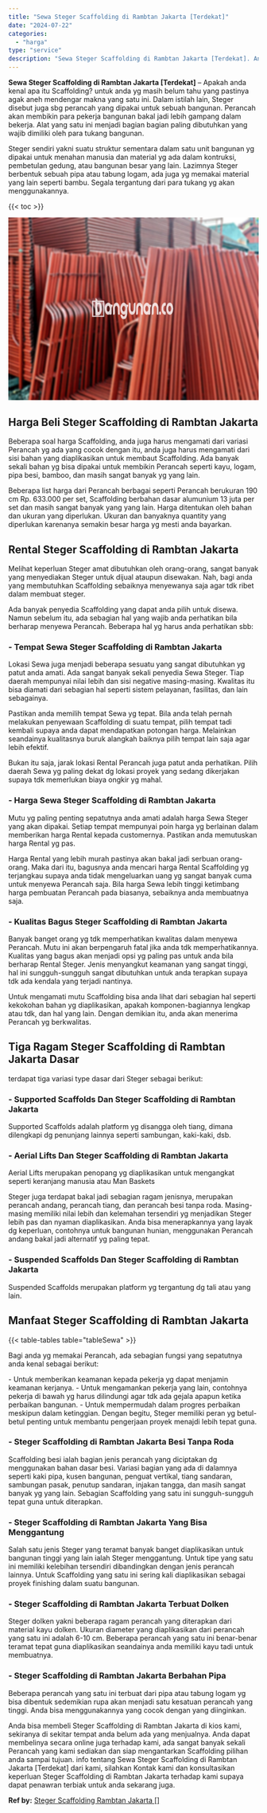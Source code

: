 ```yaml
---
title: "Sewa Steger Scaffolding di Rambtan Jakarta [Terdekat]"
date: "2024-07-22"
categories: 
  - "harga"
type: "service"
description: "Sewa Steger Scaffolding di Rambtan Jakarta [Terdekat]. Anda bisa membeli Steger Scaffolding di Rambtan Jakarta di kios kami, sekiranya di sekitar tempat anda..."
---
```


**Sewa Steger Scaffolding di Rambtan Jakarta \[Terdekat\]** – Apakah anda kenal apa itu Scaffolding? untuk anda yg masih belum tahu yang pastinya agak aneh mendengar makna yang satu ini. Dalam istilah lain, Steger disebut juga sbg perancah yang dipakai untuk sebuah bangunan. Perancah akan membikin para pekerja bangunan bakal jadi lebih gampang dalam bekerja. Alat yang satu ini menjadi bagian bagian paling dibutuhkan yang wajib dimiliki oleh para tukang bangunan.

Steger sendiri yakni suatu struktur sementara dalam satu unit bangunan yg dipakai untuk menahan manusia dan material yg ada dalam kontruksi, pembetulan gedung, atau bangunan besar yang lain. Lazimnya Steger berbentuk sebuah pipa atau tabung logam, ada juga yg memakai material yang lain seperti bambu. Segala tergantung dari para tukang yg akan menggunakannya.

{{< toc >}}

![Sewa Steger Scaffolding di Rambtan Jakarta [Terdekat]](/images/sewa-scaffolding-steger-04.png)

## Harga Beli Steger Scaffolding di Rambtan Jakarta

Beberapa soal harga Scaffolding, anda juga harus mengamati dari variasi Perancah yg ada yang cocok dengan itu, anda juga harus mengamati dari sisi bahan yang diaplikasikan untuk membaut Scaffolding. Ada banyak sekali bahan yg bisa dipakai untuk membikin Perancah seperti kayu, logam, pipa besi, bamboo, dan masih sangat banyak yg yang lain.

Beberapa list harga dari Perancah berbagai seperti Perancah berukuran 190 cm Rp. 633.000 per set, Scaffolding berbahan dasar alumunium 13 juta per set dan masih sangat banyak yang yang lain. Harga ditentukan oleh bahan dan ukuran yang diperlukan. Ukuran dan banyaknya quantity yang diperlukan karenanya semakin besar harga yg mesti anda bayarkan.

## Rental Steger Scaffolding di Rambtan Jakarta

Melihat keperluan Steger amat dibutuhkan oleh orang-orang, sangat banyak yang menyediakan Steger untuk dijual ataupun disewakan. Nah, bagi anda yang membutuhkan Scaffolding sebaiknya menyewanya saja agar tdk ribet dalam membuat steger.

Ada banyak penyedia Scaffolding yang dapat anda pilih untuk disewa. Namun sebelum itu, ada sebagian hal yang wajib anda perhatikan bila berharap menyewa Perancah. Beberapa hal yg harus anda perhatikan sbb:

### \- Tempat Sewa Steger Scaffolding di Rambtan Jakarta

Lokasi Sewa juga menjadi beberapa sesuatu yang sangat dibutuhkan yg patut anda amati. Ada sangat banyak sekali penyedia Sewa Steger. Tiap daerah mempunyai nilai lebih dan sisi negative masing-masing. Kwalitas itu bisa diamati dari sebagian hal seperti sistem pelayanan, fasilitas, dan lain sebagainya.

Pastikan anda memilih tempat Sewa yg tepat. Bila anda telah pernah melakukan penyewaan Scaffolding di suatu tempat, pilih tempat tadi kembali supaya anda dapat mendapatkan potongan harga. Melainkan seandainya kualitasnya buruk alangkah baiknya pilih tempat lain saja agar lebih efektif.

Bukan itu saja, jarak lokasi Rental Perancah juga patut anda perhatikan. Pilih daerah Sewa yg paling dekat dg lokasi proyek yang sedang dikerjakan supaya tdk memerlukan biaya ongkir yg mahal.

### \- Harga Sewa Steger Scaffolding di Rambtan Jakarta

Mutu yg paling penting sepatutnya anda amati adalah harga Sewa Steger yang akan dipakai. Setiap tempat mempunyai poin harga yg berlainan dalam memberikan harga Rental kepada customernya. Pastikan anda memutuskan harga Rental yg pas.

Harga Rental yang lebih murah pastinya akan bakal jadi serbuan orang-orang. Maka dari itu, bagusnya anda mencari harga Rental Scaffolding yg terjangkau supaya anda tidak mengeluarkan uang yg sangat banyak cuma untuk menyewa Perancah saja. Bila harga Sewa lebih tinggi ketimbang harga pembuatan Perancah pada biasanya, sebaiknya anda membuatnya saja.

### \- Kualitas Bagus Steger Scaffolding di Rambtan Jakarta

Banyak banget orang yg tdk memperhatikan kwalitas dalam menyewa Perancah. Mutu ini akan berpengaruh fatal jika anda tdk memperhatikannya. Kualitas yang bagus akan menjadi opsi yg paling pas untuk anda bila berharap Rental Steger. Jenis menyangkut keamanan yang sangat tinggi, hal ini sungguh-sungguh sangat dibutuhkan untuk anda terapkan supaya tdk ada kendala yang terjadi nantinya.

Untuk mengamati mutu Scaffolding bisa anda lihat dari sebagian hal seperti kekokohan bahan yg diaplikasikan, apakah komponen-bagiannya lengkap atau tdk, dan hal yang lain. Dengan demikian itu, anda akan menerima Perancah yg berkwalitas.

## Tiga Ragam Steger Scaffolding di Rambtan Jakarta Dasar

terdapat tiga variasi type dasar dari Steger sebagai berikut:

### \- Supported Scaffolds Dan Steger Scaffolding di Rambtan Jakarta

Supported Scaffolds adalah platform yg disangga oleh tiang, dimana dilengkapi dg penunjang lainnya seperti sambungan, kaki-kaki, dsb.

### \- Aerial Lifts Dan Steger Scaffolding di Rambtan Jakarta

Aerial Lifts merupakan penopang yg diaplikasikan untuk mengangkat seperti keranjang manusia atau Man Baskets

Steger juga terdapat bakal jadi sebagian ragam jenisnya, merupakan perancah andang, perancah tiang, dan perancah besi tanpa roda. Masing-masing memiliki nilai lebih dan kelemahan tersendiri yg menjadikan Steger lebih pas dan nyaman diaplikasikan. Anda bisa menerapkannya yang layak dg keperluan, contohnya untuk bangunan hunian, menggunakan Perancah andang bakal jadi alternatif yg paling tepat.

### \- Suspended Scaffolds Dan Steger Scaffolding di Rambtan Jakarta

Suspended Scaffolds merupakan platform yg tergantung dg tali atau yang lain.

## Manfaat Steger Scaffolding di Rambtan Jakarta

{{< table-tables table="tableSewa" >}}

Bagi anda yg memakai Perancah, ada sebagian fungsi yang sepatutnya anda kenal sebagai berikut:

\- Untuk memberikan keamanan kepada pekerja yg dapat menjamin keamanan kerjanya. - Untuk mengamankan pekerja yang lain, contohnya pekerja di bawah yg harus dilindungi agar tdk ada gejala apapun ketika perbaikan bangunan. - Untuk mempermudah dalam progres perbaikan meskipun dalam ketinggian. Dengan begitu, Steger memiliki peran yg betul-betul penting untuk membantu pengerjaan proyek menajdi lebih tepat guna.

### \- Steger Scaffolding di Rambtan Jakarta Besi Tanpa Roda

Scaffolding besi ialah bagian jenis perancah yang diciptakan dg menggunakan bahan dasar besi. Variasi bagian yang ada di dalamnya seperti kaki pipa, kusen bangunan, penguat vertikal, tiang sandaran, sambungan pasak, penutup sandaran, injakan tangga, dan masih sangat banyak yg yang lain. Sebagian Scaffolding yang satu ini sungguh-sungguh tepat guna untuk diterapkan.

### \- Steger Scaffolding di Rambtan Jakarta Yang Bisa Menggantung

Salah satu jenis Steger yang teramat banyak banget diaplikasikan untuk bangunan tinggi yang lain ialah Steger menggantung. Untuk tipe yang satu ini memiliki kelebihan tersendiri dibandingkan dengan jenis perancah lainnya. Untuk Scaffolding yang satu ini sering kali diaplikasikan sebagai proyek finishing dalam suatu bangunan.

### \- Steger Scaffolding di Rambtan Jakarta Terbuat Dolken

Steger dolken yakni beberapa ragam perancah yang diterapkan dari material kayu dolken. Ukuran diameter yang diaplikasikan dari perancah yang satu ini adalah 6-10 cm. Beberapa perancah yang satu ini benar-benar teramat tepat guna diaplikasikan seandainya anda memiliki kayu tadi untuk membuatnya.

### \- Steger Scaffolding di Rambtan Jakarta Berbahan Pipa

Beberapa perancah yang satu ini terbuat dari pipa atau tabung logam yg bisa dibentuk sedemikian rupa akan menjadi satu kesatuan perancah yang tinggi. Anda bisa menggunakannya yang cocok dengan yang diinginkan.

Anda bisa membeli Steger Scaffolding di Rambtan Jakarta di kios kami, sekiranya di sekitar tempat anda belum ada yang menjualnya. Anda dapat membelinya secara online juga terhadap kami, ada sangat banyak sekali Perancah yang kami sediakan dan siap mengantarkan Scaffolding pilihan anda sampai tujuan. info tentang Sewa Steger Scaffolding di Rambtan Jakarta \[Terdekat\] dari kami, silahkan Kontak kami dan konsultasikan keperluan Steger Scaffolding di Rambtan Jakarta terhadap kami supaya dapat penawran terbiak untuk anda sekarang juga.

**Ref by:** [Steger Scaffolding Rambtan Jakarta []](https://id.wikipedia.org/wiki/Steger)

